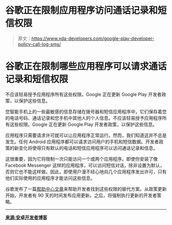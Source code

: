 # 谷歌正在限制应用程序访问通话记录和短信权限

> 原文：<https://www.xda-developers.com/google-play-developer-policy-call-log-sms/>

# 谷歌正在限制哪些应用程序可以请求通话记录和短信权限

不应该轻易授予应用程序所有这些权限。Google 正在更新 Google Play 开发者政策，以保护这些信息。

您智能手机上的一些最敏感的信息存储在拨号器和短信应用程序中，它们保存着您的电话号码、通话记录和您手机中其他人的个人信息。不应该轻易授予应用程序所有这些权限。Google 正在更新 Google Play 开发者政策，以保护这些信息。

应用程序只需要请求许可就可以让应用程序正常运行。然而，我们知道这并不总是发生。任何 Android 应用程序都可以请求访问用户的手机和短信数据。开发者政策的新变化将使得只有默认的电话和短信应用程序可以访问通话记录和信息。

这很重要，因为它将限制一次只能访问一个或两个应用程序。即使你安装了像 Facebook Messenger 这样的应用程序，可以访问短信对话，除非设置为默认，否则它也不能这样做。因此，即使用户漫不经心地向几个应用程序发出许可，只有他们实际使用的应用程序才能访问这些信息。

谷歌发布了一篇[帮助中心文章](https://support.google.com/googleplay/android-developer/answer/9047303)来帮助开发者找到这些权限的替代方案。从政策更新开始，开发者有 90 天的时间发布应用更新。之后，将强制执行更新的开发者策略。

* * *

[**来源:安卓开发者博客**](https://android-developers.googleblog.com/2018/10/providing-safe-and-secure-experience.html)